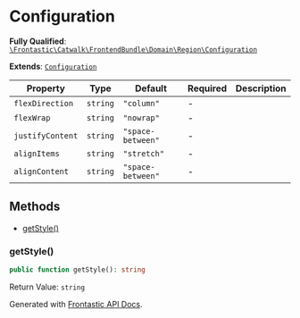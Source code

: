 #  Configuration

**Fully Qualified**: [`\Frontastic\Catwalk\FrontendBundle\Domain\Region\Configuration`](../../../../../src/php/FrontendBundle/Domain/Region/Configuration.php)

**Extends**: [`Configuration`](../Configuration.md)

Property|Type|Default|Required|Description
--------|----|-------|--------|-----------
`flexDirection` | `string` | `"column"` | - | 
`flexWrap` | `string` | `"nowrap"` | - | 
`justifyContent` | `string` | `"space-between"` | - | 
`alignItems` | `string` | `"stretch"` | - | 
`alignContent` | `string` | `"space-between"` | - | 

## Methods

* [getStyle()](#getstyle)

### getStyle()

```php
public function getStyle(): string
```

Return Value: `string`

Generated with [Frontastic API Docs](https://github.com/FrontasticGmbH/apidocs).
